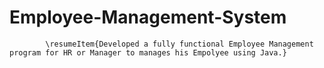 # Employee-Management-System
            \resumeItem{Developed a fully functional Employee Management program for HR or Manager to manages his Empolyee using Java.}
